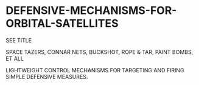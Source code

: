 # DEFENSIVE-MECHANISMS-FOR-ORBITAL-SATELLITES
SEE TITLE

SPACE TAZERS, CONNAR NETS, BUCKSHOT, ROPE & TAR, PAINT BOMBS, ET ALL

LIGHTWEIGHT CONTROL MECHANISMS FOR TARGETING AND FIRING SIMPLE DEFENSIVE MEASURES.
